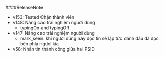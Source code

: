 ####ReleaseNote
* v153: Tested Chặn thành viên 
* v148: Nâng cao trải nghiệm nguời dùng 
    * typingOn and typingOff
* v147: Nâng cao trải nghiệm nguời dùng
    * mark_seen: khi người dùng này đọc tin sẽ lập tức đánh dấu đã đọc bên phía người kia 
* v58: Nhắn tin thành công giữa hai PSID
